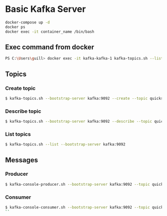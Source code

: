 # Basic Kafka Server


```bash
docker-compose up -d
docker ps
docker exec -it container_name /bin/bash
```

## Exec command from docker
```bash
PS C:\Users\guill> docker exec -it kafka-kafka-1 kafka-topics.sh --list --bootstrap-server localhost:9092
```

## Topics

### Create topic
```bash
$ kafka-topics.sh --bootstrap-server kafka:9092 --create --topic quickstart
```

### Describe topic
```bash
$ kafka-topics.sh --bootstrap-server kafka:9092 --describe --topic quickstart 
```

### List topics
```bash
$ kafka-topics.sh --list --bootstrap-server kafka:9092
```

## Messages

### Producer
```bash
$ kafka-console-producer.sh --bootstrap-server kafka:9092 --topic quickstart
```

### Consumer
```bash
$ kafka-console-consumer.sh --bootstrap-server kafka:9092 --topic quickstart --from-beginning
``